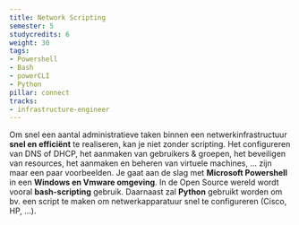 ```yaml
---
title: Network Scripting
semester: 5
studycredits: 6
weight: 30
tags:
- Powershell
- Bash
- powerCLI
- Python
pillar: connect
tracks:
- infrastructure-engineer
---
```

Om snel een aantal administratieve taken binnen een netwerkinfrastructuur **snel en efficiënt** te realiseren, kan je niet zonder scripting. Het configureren van DNS of DHCP, het aanmaken van gebruikers & groepen, het beveiligen van resources, het aanmaken en beheren van virtuele machines, ... zijn maar een paar voorbeelden. Je gaat aan de slag met **Microsoft Powershell** in een **Windows en Vmware omgeving**. In de Open Source wereld wordt vooral **bash-scripting** gebruik. Daarnaast zal **Python** gebruikt worden om bv. een script te maken om netwerkapparatuur snel te configureren (Cisco, HP, ...).